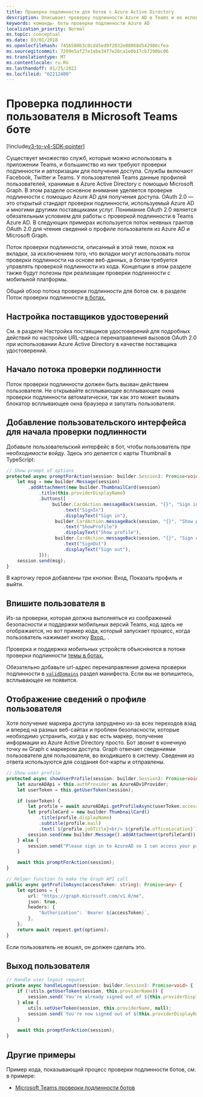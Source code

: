 ```yaml
---
title: Проверка подлинности для ботов с Azure Active Directory
description: Описывает проверку подлинности Azure AD в Teams и ее использование в ботах
keywords: команды- боты проверки подлинности Azure AD
localization_priority: Normal
ms.topic: conceptual
ms.date: 03/01/2018
ms.openlocfilehash: 7456580b3c0cd45ed9f2032e08068d542986cfea
ms.sourcegitcommit: 7209e5af27e1ebe34f7e26ca1e6b17cb7290bc06
ms.translationtype: MT
ms.contentlocale: ru-RU
ms.lasthandoff: 01/25/2022
ms.locfileid: "62212400"
---
```

# <a name="authenticate-a-user-in-a-microsoft-teams-bot"></a>Проверка подлинности пользователя в Microsoft Teams боте

[!include[v3-to-v4-SDK-pointer](~/includes/v3-to-v4-pointer-bots.md)]

Существует множество служб, которые можно использовать в приложении Teams, и большинство из них требуют проверки подлинности и авторизации для получения доступа. Службы включают Facebook, Twitter и Teams. У пользователей Teams данные профилей пользователей, хранимые в Azure Active Directory с помощью Microsoft Graph. В этом разделе основное внимание уделяется проверке подлинности с помощью Azure AD для получения доступа.
OAuth 2.0 — это открытый стандарт проверки подлинности, используемый Azure AD и многими другими поставщиками услуг. Понимание OAuth 2.0 является обязательным условием для работы с проверкой подлинности в Teams Azure AD. В следующих примерах используется поток неявных грантов OAuth 2.0 для чтения сведений о профиле пользователя из Azure AD и Microsoft Graph.

Поток проверки подлинности, описанный в этой теме, похож на вкладки, за исключением того, что вкладки могут использовать поток проверки подлинности на основе веб-данных, а ботам требуется управлять проверкой подлинности из кода. Концепции в этом разделе также будут полезны при реализации проверки подлинности с мобильной платформы.

Общий обзор потока проверки подлинности для ботов см. в разделе Поток проверки подлинности [в ботах.](~/resources/bot-v3/bot-authentication/auth-flow-bot.md)

## <a name="configuring-identity-providers"></a>Настройка поставщиков удостоверений

См. [](~/concepts/authentication/configure-identity-provider.md) в разделе Настройка поставщиков удостоверений для подробных действий по настройке URL-адреса перенаправления вызовов OAuth 2.0 при использовании Azure Active Directory в качестве поставщика удостоверений.

## <a name="initiate-authentication-flow"></a>Начало потока проверки подлинности

Поток проверки подлинности должен быть вызван действием пользователя. Не открывайте всплывающее всплывающее окна проверки подлинности автоматически, так как это может вызвать блокатор всплывающее окна браузера и запутать пользователя.

## <a name="add-ui-to-start-authentication"></a>Добавление пользовательского интерфейса для начала проверки подлинности

Добавьте пользовательский интерфейс в бот, чтобы пользователь при необходимости войду. Здесь это делается с карты Thumbnail в TypeScript:

```typescript
// Show prompt of options
protected async promptForAction(session: builder.Session): Promise<void> {
    let msg = new builder.Message(session)
        .addAttachment(new builder.ThumbnailCard(session)
            .title(this.providerDisplayName)
            .buttons([
                 builder.CardAction.messageBack(session, "{}", "Sign in")
                     .text("SignIn")
                     .displayText("Sign in"),
                  builder.CardAction.messageBack(session, "{}", "Show profile")
                     .text("ShowProfile")
                     .displayText("Show profile"),
                  builder.CardAction.messageBack(session, "{}", "Sign out")
                     .text("SignOut")
                     .displayText("Sign out"),
            ]));
    session.send(msg);
}
```

В карточку героя добавлены три кнопки: Вход, Показать профиль и выйти.

## <a name="sign-the-user-in"></a>Впишите пользователя в

Из-за проверки, которая должна выполняться из соображений безопасности и поддержки мобильных версий Teams, код здесь не отображается, но вот пример кода, который запускает процесс, когда пользователь нажимает кнопку [Вход.](https://github.com/OfficeDev/microsoft-teams-sample-auth-node/blob/e84020562d7c8b83f4a357a4a4d91298c5d2989d/src/dialogs/BaseIdentityDialog.ts#L154-L195). .

Проверка и поддержка мобильных устройств объясняются в потоке проверки подлинности [темы в ботах.](~/resources/bot-v3/bot-authentication/auth-flow-bot.md)

Обязательно добавьте url-адрес перенаправления домена проверки подлинности в [`validDomains`](~/resources/schema/manifest-schema.md#validdomains) раздел манифеста. Если вы не вопишитесь, всплывающее не появится.

## <a name="showing-user-profile-information"></a>Отображение сведений о профиле пользователя

Хотя получение маркера доступа затруднено из-за всех переходов взад и вперед на разных веб-сайтах и проблем безопасности, которые необходимо устранить, когда у вас есть маркер, получение информации из Azure Active Directory просто. Бот звонит в конечную точку `me` Graph с маркером доступа. Graph отвечает сведениями пользователя для пользователя, во входившего в систему. Сведения из ответа используются для создания бот-карты и отправлены.

```typescript
// Show user profile
protected async showUserProfile(session: builder.Session): Promise<void> {
    let azureADApi = this.authProvider as AzureADv1Provider;
    let userToken = this.getUserToken(session);

    if (userToken) {
        let profile = await azureADApi.getProfileAsync(userToken.accessToken);
        let profileCard = new builder.ThumbnailCard()
            .title(profile.displayName)
            .subtitle(profile.mail)
            .text(`${profile.jobTitle}<br/> ${profile.officeLocation}`);
        session.send(new builder.Message().addAttachment(profileCard));
    } else {
        session.send("Please sign in to AzureAD so I can access your profile.");
    }

    await this.promptForAction(session);
}

// Helper function to make the Graph API call
public async getProfileAsync(accessToken: string): Promise<any> {
    let options = {
        url: "https://graph.microsoft.com/v1.0/me",
        json: true,
        headers: {
            "Authorization": `Bearer ${accessToken}`,
        },
    };
    return await request.get(options);
}
```

Если пользователь не вошел, он должен сделать это.

## <a name="sign-the-user-out"></a>Выход пользователя

```typescript
// Handle user logout request
private async handleLogout(session: builder.Session): Promise<void> {
    if (!utils.getUserToken(session, this.providerName)) {
        session.send(`You're already signed out of ${this.providerDisplayName}.`);
    } else {
        utils.setUserToken(session, this.providerName, null);
        session.send(`You're now signed out of ${this.providerDisplayName}.`);
    }

    await this.promptForAction(session);
}
```

## <a name="other-samples"></a>Другие примеры

Пример кода, показывающий процесс проверки подлинности ботов, см. в примере:

* [Microsoft Teams проверки подлинности ботов](https://github.com/OfficeDev/microsoft-teams-sample-auth-node)
